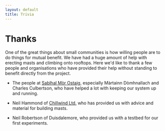 ```yaml
---
layout: default
title: Trivia
---
```


Thanks
======

One of the great things about small communities is how willing people
are to do things for mutual benefit. We have had a huge amount of help
with erecting masts and climbing onto rooftops.  Here we'd like to
thank a few people and organisations who have provided their help
without standing to benefit directly from the project.

* The people at [Sablhal Mòr Ostaig](http://www.smo.uhi.ac.uk/),
  especially Màrtainn Dòmhnallach and Charles Culbertson, who have
  helped a lot with keeping our system up and running.  

* Neil Hammond of [Chillwind Ltd.](http://www.chillwind.co.uk) who has
  provided us with advice and material for building masts. 

* Neil Robertson of Duisdalemore, who provided us with a testbed for
  our first experiments.

